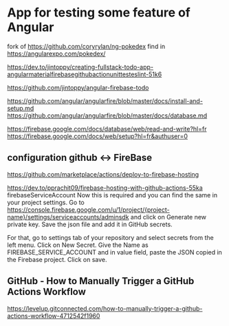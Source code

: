 # App for testing some feature of Angular
fork of https://github.com/coryrylan/ng-pokedex
find in https://angularexpo.com/pokedex/


https://dev.to/jintoppy/creating-fullstack-todo-app-angularmaterialfirebasegithubactionunittesteslint-51k6

https://github.com/jintoppy/angular-firebase-todo


https://github.com/angular/angularfire/blob/master/docs/install-and-setup.md
https://github.com/angular/angularfire/blob/master/docs/database.md

https://firebase.google.com/docs/database/web/read-and-write?hl=fr
https://firebase.google.com/docs/web/setup?hl=fr&authuser=0

## configuration github <-> FireBase

https://github.com/marketplace/actions/deploy-to-firebase-hosting

https://dev.to/pprachit09/firebase-hosting-with-github-actions-55ka
firebaseServiceAccount Now this is required and you can find the same in your project settings. Go to https://console.firebase.google.com/u/1/project/{project-name}/settings/serviceaccounts/adminsdk and click on Generate new private key. Save the json file and add it in GitHub secrets.

For that, go to settings tab of your repository and select secrets from the left menu.
Click on New Secret. Give the Name as FIREBASE_SERVICE_ACCOUNT and in value field, paste the JSON copied in the Firebase project. Click on save.

## GitHub - How to Manually Trigger a GitHub Actions Workflow
https://levelup.gitconnected.com/how-to-manually-trigger-a-github-actions-workflow-4712542f1960
